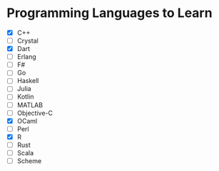 # Programming Languages to Learn

- [x] C++
- [ ] Crystal
- [x] Dart
- [ ] Erlang
- [ ] F#
- [ ] Go
- [ ] Haskell
- [ ] Julia
- [ ] Kotlin
- [ ] MATLAB
- [ ] Objective-C
- [x] OCaml
- [ ] Perl
- [x] R
- [ ] Rust
- [ ] Scala
- [ ] Scheme
